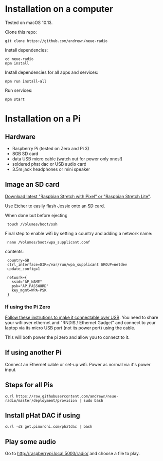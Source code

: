 # Installation on a computer

Tested on macOS 10.13.

Clone this repo:

    git clone https://github.com/andrewn/neue-radio

Install dependencies:

    cd neue-radio
    npm install

Install dependencies for all apps and services:

    npm run install-all

Run services:

    npm start

# Installation on a Pi

## Hardware

* Raspberry Pi (tested on Zero and Pi 3)
* 8GB SD card
* data USB micro cable (watch out for power only ones!)
* soldered phat dac or USB audio card
* 3.5m jack headphones or mini speaker

## Image an SD card

[Download latest "Raspbian Stretch with Pixel" or "Raspbian Stretch Lite"](https://www.raspberrypi.org/downloads/raspbian/).

Use [Etcher](https://etcher.io/) to easily flash Jessie onto an SD card.

When done but before ejecting

     touch /Volumes/boot/ssh

Final step to enable wifi by setting a country and adding a network name:

     nano /Volumes/boot/wpa_supplicant.conf

contents:

     country=GB
     ctrl_interface=DIR=/var/run/wpa_supplicant GROUP=netdev
     update_config=1

     network={
       ssid="AP_NAME"
       psk="AP_PASSWORD"
       key_mgmt=WPA-PSK
     }


### If using the Pi Zero

[Follow these instrutions to make it connectable over USB](http://blog.gbaman.info/?p=791). You need to share your wifi over ethernet and "RNDIS / Ethernet Gadget" and connect to your laptop via its micro USB port (not its power port) using the cable.

This will both power the pi zero and allow you to connect to it.

## If using another Pi

Connect an Ethernet cable or set-up wifi. Power as normal via it's power input.

## Steps for all Pis

    curl https://raw.githubusercontent.com/andrewn/neue-radio/master/deployment/provision | sudo bash

## Install pHat DAC if using

    curl -sS get.pimoroni.com/phatdac | bash

## Play some audio

Go to http://raspberrypi.local:5000/radio/ and choose a file to play.
